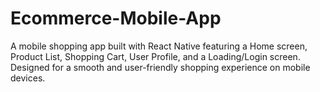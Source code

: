 # Ecommerce-Mobile-App
A mobile shopping app built with React Native featuring a Home screen, Product List, Shopping Cart, User Profile, and a Loading/Login screen. Designed for a smooth and user-friendly shopping experience on mobile devices.
